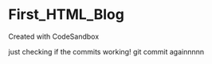 # First_HTML_Blog
Created with CodeSandbox

just checking if the commits working!
git commit
againnnnn
